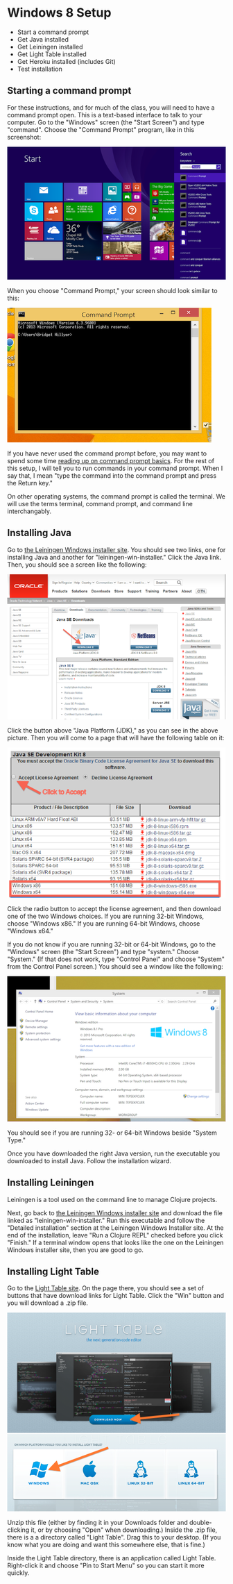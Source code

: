 Windows 8 Setup
===============

* Start a command prompt
* Get Java installed
* Get Leiningen installed
* Get Light Table installed
* Get Heroku installed (includes Git)
* Test installation

## Starting a command prompt

For these instructions, and for much of the class, you will need to
have a command prompt open. This is a text-based interface to talk to
your computer. Go to the "Windows" screen (the "Start Screen") and
type "command". Choose the "Command Prompt" program, like in this
screenshot:

![Starting a command prompt](img/win8/starting-command-prompt.png)

When you choose "Command Prompt," your screen should look similar to
this:

![Command prompt](img/win8/command-prompt.png)

If you have never used the command prompt before, you may want to
spend some time [reading up on command prompt
basics](http://dosprompt.info/). For the rest of this setup, I will
tell you to run commands in your command prompt. When I say that, I
mean "type the command into the command prompt and press the Return
key."

On other operating systems, the command prompt is called the
terminal. We will use the terms terminal, command prompt, and command
line interchangably.

## Installing Java

Go to [the Leiningen Windows installer
site](http://leiningen-win-installer.djpowell.net/). You should see
two links, one for installing Java and another for
"leiningen-win-installer." Click the Java link. Then, you should see a
screen like the following:

![First page of Java download](img/win/java-download1.png)

Click the button above "Java Platform (JDK)," as you can see in the
above picture. Then you will come to a page that will have the
following table on it:

![Second page of Java download](img/win/java-download2.png)

Click the radio button to accept the license agreement, and then
download one of the two Windows choices. If you are running 32-bit
Windows, choose "Windows x86." If you are running 64-bit Windows,
choose "Windows x64."

If you do not know if you are running 32-bit or 64-bit Windows, go to
the "Windows" screen (the "Start Screen") and type "system." Choose
"System." (If that does not work, type "Control Panel" and choose
"System" from the Control Panel screen.) You should see a window like
the following:

![Windows My Computer properties](img/win8/system-properties.png)

You should see if you are running 32- or 64-bit Windows beside "System
Type."

Once you have downloaded the right Java version, run the executable
you downloaded to install Java. Follow the installation wizard.

## Installing Leiningen

Leiningen is a tool used on the command line to manage Clojure
projects.

Next, go back to [the Leiningen Windows installer
site](http://leiningen-win-installer.djpowell.net/) and download the
file linked as "leiningen-win-installer." Run this executable and
follow the "Detailed installation" section at the Leiningen Windows
Installer site. At the end of the installation, leave "Run a Clojure
REPL" checked before you click "Finish." If a terminal window opens
that looks like the one on the Leiningen Windows installer site, then
you are good to go.

## Installing Light Table

Go to the [Light Table site](http://www.lighttable.com/). On the page
there, you should see a set of buttons that have download links for
Light Table. Click the "Win" button and you will download a .zip file.

![Light Table downloads](img/light-table-download.png)
![Light Table downloads Windows](img/win/light-table-download.png)

Unzip this file (either by finding it in your Downloads folder and
double-clicking it, or by choosing "Open" when downloading.) Inside
the .zip file, there is a a directory called "Light Table". Drag this
to your desktop. (If you know what you are doing and want this
somewhere else, that is fine.)

Inside the Light Table directory, there is an application called Light
Table. Right-click it and choose "Pin to Start Menu" so you can start
it more quickly.
